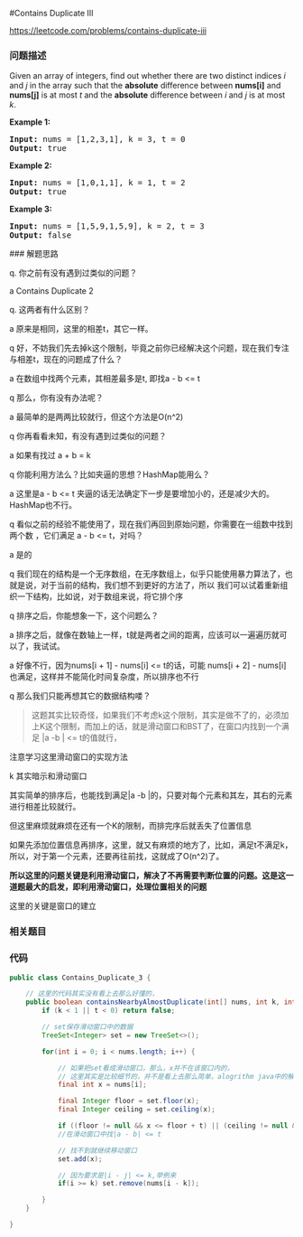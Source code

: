#Contains Duplicate III

https://leetcode.com/problems/contains-duplicate-iii

### 问题描述

<p>Given an array of integers, find out whether there are two distinct indices <i>i</i> and <i>j</i> in the array such that the <b>absolute</b> difference between <b>nums[i]</b> and <b>nums[j]</b> is at most <i>t</i> and the <b>absolute</b> difference between <i>i</i> and <i>j</i> is at most <i>k</i>.</p>

<div>
<p><strong>Example 1:</strong></p>

<pre>
<strong>Input: </strong>nums = <span id="example-input-1-1">[1,2,3,1]</span>, k = <span id="example-input-1-2">3</span>, t = <span id="example-input-1-3">0</span>
<strong>Output: </strong><span id="example-output-1">true</span>
</pre>

<div>
<p><strong>Example 2:</strong></p>

<pre>
<strong>Input: </strong>nums = <span id="example-input-2-1">[1,0,1,1]</span>, k = <span id="example-input-2-2">1</span>, t = <span id="example-input-2-3">2</span>
<strong>Output: </strong><span id="example-output-2">true</span>
</pre>

<div>
<p><strong>Example 3:</strong></p>

<pre>
<strong>Input: </strong>nums = <span id="example-input-3-1">[1,5,9,1,5,9]</span>, k = <span id="example-input-3-2">2</span>, t = <span id="example-input-3-3">3</span>
<strong>Output: </strong><span id="example-output-3">false</span>
</pre>
</div>
</div>
</div>
### 解题思路


q. 你之前有没有遇到过类似的问题？

a Contains Duplicate 2

q. 这两者有什么区别？

a 原来是相同，这里的相差t，其它一样。

q 好，不妨我们先去掉k这个限制，毕竟之前你已经解决这个问题，现在我们专注与相差t，现在的问题成了什么？

a 在数组中找两个元素，其相差最多是t, 即找a - b <= t

q 那么，你有没有办法呢？

a 最简单的是两两比较就行，但这个方法是O(n^2)

q 你再看看未知，有没有遇到过类似的问题？

a 如果有找过 a + b = k

q 你能利用方法么？比如夹逼的思想？HashMap能用么？

a 这里是a - b <= t 夹逼的话无法确定下一步是要增加小的，还是减少大的。HashMap也不行。

q 看似之前的经验不能使用了，现在我们再回到原始问题，你需要在一组数中找到两个数 ，它们满足 a - b <= t，对吗？

a 是的

q 我们现在的结构是一个无序数组，在无序数组上，似乎只能使用暴力算法了，也就是说，对于当前的结构，我们想不到更好的方法了，所以
我们可以试着重新组织一下结构，比如说，对于数组来说，将它排个序

q 排序之后，你能想象一下，这个问题么？

a 排序之后，就像在数轴上一样，t就是两者之间的距离，应该可以一遍遍历就可以了，我试试。

a 好像不行，因为nums[i + 1] - nums[i] <= t的话，可能 nums[i + 2] - nums[i]也满足，这样并不能简化时间复杂度，所以排序也不行

q 那么我们只能再想其它的数据结构喽？

> 这题其实比较奇怪，如果我们不考虑k这个限制，其实是做不了的，必须加上K这个限制，而加上的话，就是滑动窗口和BST了，在窗口内找到一个满足
|a -b | <= t的值就行，

注意学习这里滑动窗口的实现方法

k 其实暗示和滑动窗口

其实简单的排序后，也能找到满足|a -b |的，只要对每个元素和其左，其右的元素进行相差比较就行。

但这里麻烦就麻烦在还有一个K的限制，而排完序后就丢失了位置信息

如果先添加位置信息再排序，这里，就又有麻烦的地方了，比如，满足t不满足k，所以，对于第一个元素，还要再往前找，这就成了O(n^2)了。

**所以这里的问题关键是利用滑动窗口，解决了不再需要判断位置的问题。这是这一道题最大的启发，即利用滑动窗口，处理位置相关的问题**


这里的关键是窗口的建立

### 相关题目


### 代码

```java
public class Contains_Duplicate_3 {

    // 这里的代码其实没有看上去那么好懂的，
    public boolean containsNearbyAlmostDuplicate(int[] nums, int k, int t) {
        if (k < 1 || t < 0) return false;

        // set保存滑动窗口中的数据
        TreeSet<Integer> set = new TreeSet<>();

        for(int i = 0; i < nums.length; i++) {

            // 如果把set看成滑动窗口，那么，x并不在该窗口内的，
            // 这里其实是比较细节的，并不是看上去那么简单，alogrithm java中的解释并不严谨。
            final int x = nums[i];

            final Integer floor = set.floor(x);
            final Integer ceiling = set.ceiling(x);

            if ((floor != null && x <= floor + t) || (ceiling != null && x >= ceiling -t)) return true;
            //在滑动窗口中找|a - b| <= t

            // 找不到就继续移动窗口
            set.add(x);

            // 因为要求是|i - j| <= k,举例来
            if(i >= k) set.remove(nums[i - k]);

        }
    }

}
```
